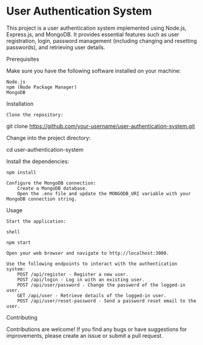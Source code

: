 <h1>User Authentication System</h1>

This project is a user authentication system implemented using Node.js, Express.js, and MongoDB. It provides essential features such as user registration, login, password management (including changing and resetting passwords), and retrieving user details.

Prerequisites

Make sure you have the following software installed on your machine:

    Node.js
    npm (Node Package Manager)
    MongoDB

Installation

    Clone the repository:

git clone https://github.com/your-username/user-authentication-system.git

Change into the project directory:

cd user-authentication-system

Install the dependencies:

    npm install

    Configure the MongoDB connection:
        Create a MongoDB database.
        Open the .env file and update the MONGODB_URI variable with your MongoDB connection string.

Usage

    Start the application:

    shell

    npm start

    Open your web browser and navigate to http://localhost:3000.

    Use the following endpoints to interact with the authentication system:
        POST /api/register - Register a new user.
        POST /api/login - Log in with an existing user.
        POST /api/user/password - Change the password of the logged-in user.
        GET /api/user - Retrieve details of the logged-in user.
        POST /api/user/reset-password - Send a password reset email to the user.

Contributing

Contributions are welcome! If you find any bugs or have suggestions for improvements, please create an issue or submit a pull request.
